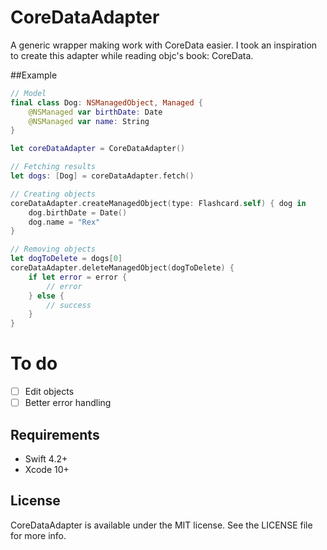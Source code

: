 # CoreDataAdapter

A generic wrapper making work with CoreData easier. I took an inspiration to create this adapter while reading objc's book: CoreData.

##Example

```swift
// Model
final class Dog: NSManagedObject, Managed {
    @NSManaged var birthDate: Date
    @NSManaged var name: String
}

let coreDataAdapter = CoreDataAdapter()

// Fetching results
let dogs: [Dog] = coreDataAdapter.fetch()

// Creating objects
coreDataAdapter.createManagedObject(type: Flashcard.self) { dog in
    dog.birthDate = Date()
    dog.name = "Rex"
}

// Removing objects
let dogToDelete = dogs[0]
coreDataAdapter.deleteManagedObject(dogToDelete) {
    if let error = error {
        // error
    } else {
        // success
    }
}
```

# To do

- [ ] Edit objects
- [ ] Better error handling

## Requirements

- Swift 4.2+
- Xcode 10+

## License

CoreDataAdapter is available under the MIT license. See the LICENSE file for more info.

